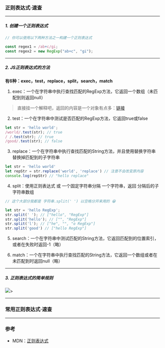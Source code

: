 ### 正则表达式·速查

---

##### 1. 创建一个正则表达式

```javascript
// 你可以使用以下两种方法之一构建一个正则表达式

const regex1 = /ab+c/gi;
const regex2 = new RegExp("ab+c", "gi");

```

---

##### 2. JS正则表达式的方法

**有6种：exec，test，replace，split，search，match**


1. exec：一个在字符串中执行查找匹配的RegExp方法，它返回一个数组（未匹配到则返回null）

> 直接挂一个解释吧，返回的内容是一个对象有点多：[链接](https://developer.mozilla.org/zh-CN/docs/Web/JavaScript/Reference/Global_Objects/RegExp/exec)


2. test：一个在字符串中测试是否匹配的RegExp方法，它返回true或false

```javascript
let str = 'hello world';
/world/.test(str); // true
/ /.test(str); // true
/good/.test(str); // false
```


3. replace：一个在字符串中执行查找匹配的String方法，并且使用替换字符串替换掉匹配到的子字符串

```javascript
let str = 'hello world'
let repStr = str.replace('world', 'replace') // 注意不会改变原内容
console.log(repStr) // "hello replace"
```


4. split：使用正则表达式 或 一个固定字符串分隔 一个字符串，返回 分隔后的子字符串数组

```javascript
// 这个大部分我都是 字符串.split(' ') 以空格分开来用的 😁

let str = 'hello RegExp';
str.split(' '); // ["hello", "RegExp"]
str.split('hello'); // ["", "RegExp"]
str.split('l'); // ["he", "", "o RegExp"]
str.split('good') // ["hello RegExp"]
```


5. search：一个在字符串中测试匹配的String方法，它返回匹配到的位置索引，或者在失败时返回-1（略）


6. match：一个在字符串中执行查找匹配的String方法，它返回一个数组或者在未匹配到时返回null（略）


---

##### 3. 正则表达式的简单规则

<img src="https://itzkp-1253302184.cos.ap-beijing.myqcloud.com/github%E5%9B%BE%E7%89%87/notes/1.png" />>

---

### 常用正则表达式·速查

---

### 参考

- MDN：[正则表达式](https://developer.mozilla.org/zh-CN/docs/Web/JavaScript/Guide/Regular_Expressions)